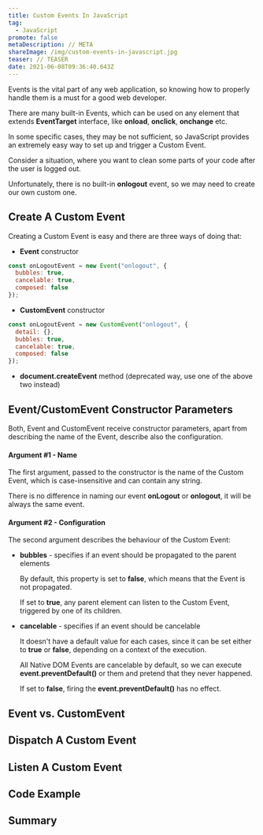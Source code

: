 ```yaml
---
title: Custom Events In JavaScript
tag:
  - JavaScript
promote: false
metaDescription: // META
shareImage: /img/custom-events-in-javascript.jpg
teaser: // TEASER
date: 2021-06-08T09:36:40.643Z
---
```

Events is the vital part of any web application, so knowing how to properly handle them is a must for a good web developer.

There are many built-in Events, which can be used on any element that extends **EventTarget** interface, like **onload**, **onclick**, **onchange** etc.

In some specific cases, they may be not sufficient, so JavaScript provides an extremely easy way to set up and trigger a Custom Event.

Consider a situation, where you want to clean some parts of your code after the user is logged out.

Unfortunately, there is no built-in **onlogout** event, so we may need to create our own custom one.

## Create A Custom Event

Creating a Custom Event is easy and there are three ways of doing that:

* **Event** constructor

```javascript
const onLogoutEvent = new Event("onlogout", {
  bubbles: true,
  cancelable: true,
  composed: false
});
```

* **CustomEvent** constructor

```javascript
const onLogoutEvent = new CustomEvent("onlogout", {
  detail: {},
  bubbles: true,
  cancelable: true,
  composed: false
});
```

* **document.createEvent** method (deprecated way, use one of the above two instead)

## Event/CustomEvent Constructor Parameters

Both, Event and CustomEvent receive constructor parameters, apart from describing the name of the Event, describe also the configuration.

#### Argument #1 - Name

The first argument, passed to the constructor is the name of the Custom Event, which is case-insensitive and can contain any string.

There is no difference in naming our event **onLogout** or **onlogout**, it will be always the same event.

#### Argument #2 - Configuration

The second argument describes the behaviour of the Custom Event:

* **bubbles** - specifies if an event should be propagated to the parent elements

  By default, this property is set to **false**, which means that the Event is not propagated.

  If set to **true**, any parent element can listen to the Custom Event, triggered by one of its children. 
* **cancelable** - specifies if an event should be cancelable

  It doesn't have a default value for each cases, since it can be set either to **true** or **false**, depending on a context of the execution.

  All Native DOM Events are cancelable by default, so we can execute **event.preventDefault()** or them and pretend that they never happened.

  If set to **false**, firing the **event.preventDefault()** has no effect.

## Event vs. CustomEvent

## Dispatch A Custom Event

## Listen A Custom Event

## Code Example

## Summary